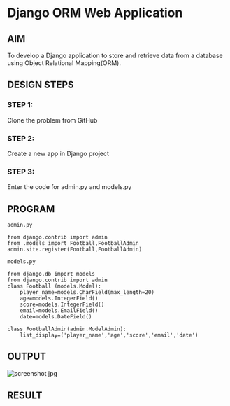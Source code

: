 # Django ORM Web Application

## AIM
To develop a Django application to store and retrieve data from a database using Object Relational Mapping(ORM).


## DESIGN STEPS

### STEP 1:
Clone the problem from GitHub

### STEP 2:
Create a new app in Django project

### STEP 3:
Enter the code for admin.py and models.py



## PROGRAM
```
admin.py

from django.contrib import admin
from .models import Football,FootballAdmin
admin.site.register(Football,FootballAdmin)

models.py

from django.db import models
from django.contrib import admin
class Football (models.Model):
    player_name=models.CharField(max_length=20)
    age=models.IntegerField()
    score=models.IntegerField()
    email=models.EmailField()
    date=models.DateField()
    
class FootballAdmin(admin.ModelAdmin):
    list_display=('player_name','age','score','email','date')
```


## OUTPUT

![screenshot jpg](https://github.com/keziahhhf/django-orm-app/assets/155235704/3e9c2a9b-4f3f-4ce2-a4bc-5b212fb14cd2)




## RESULT

